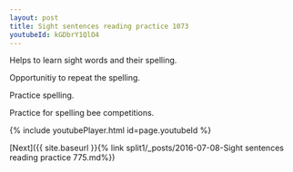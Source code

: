 ```yaml
---
layout: post
title: Sight sentences reading practice 1073
youtubeId: kGDbrY1QlO4
---
```

 
 
Helps to learn sight words and their spelling.

Opportunitiy to repeat the spelling. 

Practice spelling. 
 
Practice for spelling bee competitions. 
 
{% include youtubePlayer.html id=page.youtubeId %}
 
 

[Next]({{ site.baseurl }}{% link  split1/_posts/2016-07-08-Sight sentences reading practice 775.md%})
 
